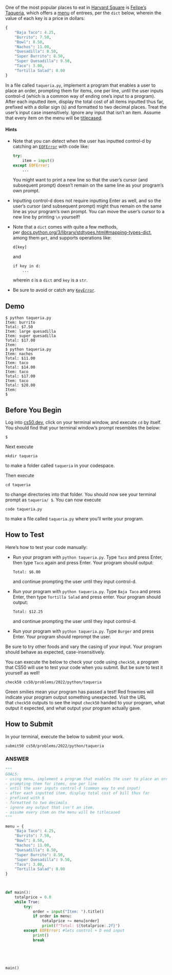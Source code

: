 One of the most popular places to eat in [Harvard Square](https://en.wikipedia.org/wiki/Harvard_Square) is [Felipe’s Taqueria](https://www.felipesboston.com/), which offers a [menu](https://www.felipesboston.com/menu) of entrees, per the `dict` below, wherein the value of each key is a price in dollars:

```python
{
    "Baja Taco": 4.25,
    "Burrito": 7.50,
    "Bowl": 8.50,
    "Nachos": 11.00,
    "Quesadilla": 8.50,
    "Super Burrito": 8.50,
    "Super Quesadilla": 9.50,
    "Taco": 3.00,
    "Tortilla Salad": 8.00
}
```

In a file called `taqueria.py`, implement a program that enables a user to place an order, prompting them for items, one per line, until the user inputs control-d (which is a common way of ending one’s input to a program). After each inputted item, display the total cost of all items inputted thus far, prefixed with a dollar sign (`$`) and formatted to two decimal places. Treat the user’s input case insensitively. Ignore any input that isn’t an item. Assume that every item on the menu will be [titlecased](https://docs.python.org/3/library/stdtypes.html#str.title).

#### Hints
- Note that you can detect when the user has inputted control-d by catching an [`EOFError`](https://docs.python.org/3/library/exceptions.html#EOFError) with code like:
    
    ```python
    try:
        item = input()
    except EOFError:
        ...
    ```
    
    You might want to print a new line so that the user’s cursor (and subsequent prompt) doesn’t remain on the same line as your program’s own prompt.
    
- Inputting control-d does not require inputting Enter as well, and so the user’s cursor (and subsequent prompt) might thus remain on the same line as your program’s own prompt. You can move the user’s cursor to a new line by printing `\n` yourself!
- Note that a `dict` comes with quite a few methods, per [docs.python.org/3/library/stdtypes.html#mapping-types-dict](https://docs.python.org/3/library/stdtypes.html#mapping-types-dict), among them `get`, and supports operations like:
    
    ```
    d[key]
    ```
    
    and
    
    ```
    if key in d:
        ...
    ```
    
    wherein `d` is a `dict` and `key` is a `str`.
    
- Be sure to avoid or catch any [`KeyError`](https://docs.python.org/3/library/exceptions.html#KeyError).


## Demo
```
$ python taqueria.py
Item: burrito
Total: $7.50
Item: large quesadilla
Item: super quesadilla
Total: $17.00
Item:
$ python taqueria.py
Item: nachos
Total: $11.00
Item: taco
Total: $14.00
Item: taco
Total: $17.00
Item: taco
Total: $20.00
Item:
$ 
```


## Before You Begin

Log into [cs50.dev](https://cs50.dev/), click on your terminal window, and execute `cd` by itself. You should find that your terminal window’s prompt resembles the below:

```
$
```

Next execute

```
mkdir taqueria
```

to make a folder called `taqueria` in your codespace.

Then execute

```
cd taqueria
```

to change directories into that folder. You should now see your terminal prompt as `taqueria/ $`. You can now execute

```
code taqueria.py
```

to make a file called `taqueria.py` where you’ll write your program.

## How to Test

Here’s how to test your code manually:

- Run your program with `python taqueria.py`. Type `Taco` and press Enter, then type `Taco` again and press Enter. Your program should output:
    
    ```
    Total: $6.00  
    ```
    
    and continue prompting the user until they input control-d.
    
- Run your program with `python taqueria.py`. Type `Baja Taco` and press Enter, then type `Tortilla Salad` and press enter. Your program should output:
    
    ```
    Total: $12.25
    ```
    
    and continue prompting the user until they input control-d.
    
- Run your program with `python taqueria.py`. Type `Burger` and press Enter. Your program should reprompt the user.

Be sure to try other foods and vary the casing of your input. Your program should behave as expected, case-insensitively.

You can execute the below to check your code using `check50`, a program that CS50 will use to test your code when you submit. But be sure to test it yourself as well!

```
check50 cs50/problems/2022/python/taqueria
```

Green smilies mean your program has passed a test! Red frownies will indicate your program output something unexpected. Visit the URL that `check50` outputs to see the input `check50` handed to your program, what output it expected, and what output your program actually gave.

## How to Submit

In your terminal, execute the below to submit your work.

```
submit50 cs50/problems/2022/python/taqueria
```



### ANSWER
```python
"""
GOALS:
- using menu, implement a program that enables the user to place an order
- prompting them for items, one per line
- until the user inputs control-d (common way to end input)
- after each inputted item, display total cost of bill thus far
- prefixed with $
- formatted to two decimals
- ignore any output that isn't an item.
- assume every item on the menu will be titlecased
"""

menu = {
	"Baja Taco": 4.25,
	"Burrito": 7.50,
	"Bowl": 8.50,
	"Nachos": 11.00,
	"Quesadilla": 8.50,
	"Super Burrito": 8.50,
	"Super Quesadilla": 9.50,
	"Taco": 3.00,
	"Tortilla Salad": 8.00
}

  

def main():
	totalprice = 0.0
	while True:
		try:
			order = input("Item: ").title()
			if order in menu:
				totalprice += menu[order]
				print(f"Total: ${totalprice:.2f}")
		except EOFError: #lets control + D end input
			print()
			break

  
  
  

main()
```